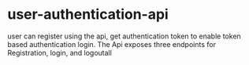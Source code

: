 # user-authentication-api
user can register using the api, get authentication token to enable token based authentication login. The Api exposes three endpoints for Registration, login, and logoutall
